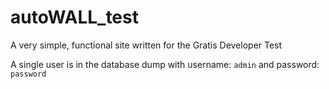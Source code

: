 # autoWALL_test
A very simple, functional site written for the Gratis Developer Test

A single user is in the database dump with username: `admin` and password: `password`
